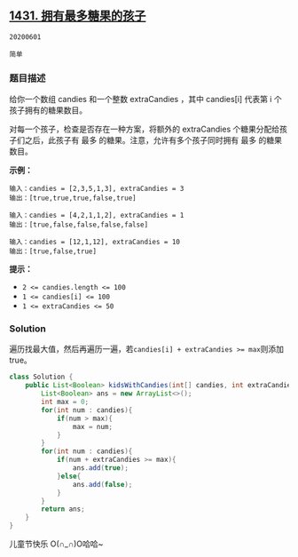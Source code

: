 ## [1431. 拥有最多糖果的孩子](https://leetcode-cn.com/problems/kids-with-the-greatest-number-of-candies/)

`20200601`

`简单`

### 题目描述

给你一个数组 candies 和一个整数 extraCandies ，其中 candies[i] 代表第 i 个孩子拥有的糖果数目。

对每一个孩子，检查是否存在一种方案，将额外的 extraCandies 个糖果分配给孩子们之后，此孩子有 最多 的糖果。注意，允许有多个孩子同时拥有 最多 的糖果数目。

**示例：**

```
输入：candies = [2,3,5,1,3], extraCandies = 3
输出：[true,true,true,false,true] 
```

```
输入：candies = [4,2,1,1,2], extraCandies = 1
输出：[true,false,false,false,false] 
```

```
输入：candies = [12,1,12], extraCandies = 10
输出：[true,false,true]
```

**提示：**

- `2 <= candies.length <= 100`
- `1 <= candies[i] <= 100`
- `1 <= extraCandies <= 50`

### Solution

遍历找最大值，然后再遍历一遍，若`candies[i] + extraCandies >= max`则添加true。

```java
class Solution {
    public List<Boolean> kidsWithCandies(int[] candies, int extraCandies) {
        List<Boolean> ans = new ArrayList<>();
        int max = 0;
        for(int num : candies){
            if(num > max){
                max = num;
            }
        }
        for(int num : candies){
            if(num + extraCandies >= max){
                ans.add(true);
            }else{
                ans.add(false);
            }
        }
        return ans;
    }
}
```

儿童节快乐 O(∩_∩)O哈哈~
